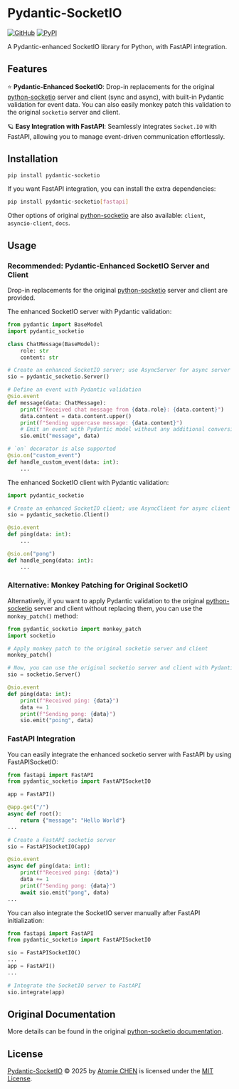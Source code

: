 # Pydantic-SocketIO

[![GitHub](https://img.shields.io/badge/github-Pydantic--SocketIO-blue?logo=github)](https://github.com/atomiechen/Pydantic-SocketIO)
[![PyPI](https://img.shields.io/pypi/v/Pydantic--SocketIO?logo=pypi&logoColor=white)](https://pypi.org/project/pydantic-socketio/)


A Pydantic-enhanced SocketIO library for Python, with FastAPI integration.


## Features

⭐️ **Pydantic-Enhanced SocketIO**: Drop-in replacements for the original [python-socketio](https://github.com/miguelgrinberg/python-socketio) server and client (sync and async), with built-in Pydantic validation for event data. You can also easily monkey patch this validation to the original `socketio` server and client.

🪐 **Easy Integration with FastAPI**: Seamlessly integrates `Socket.IO` with FastAPI, allowing you to manage event-driven communication effortlessly.


## Installation

```sh
pip install pydantic-socketio
```

If you want FastAPI integration, you can install the extra dependencies:

```sh
pip install pydantic-socketio[fastapi]
```

Other options of original [python-socketio](https://github.com/miguelgrinberg/python-socketio) are also available: `client`, `asyncio-client`, `docs`.


## Usage

### Recommended: Pydantic-Enhanced SocketIO Server and Client

Drop-in replacements for the original [python-socketio](https://github.com/miguelgrinberg/python-socketio) server and client are provided. 

The enhanced SocketIO server with Pydantic validation:

```python
from pydantic import BaseModel
import pydantic_socketio

class ChatMessage(BaseModel):
    role: str
    content: str

# Create an enhanced SocketIO server; use AsyncServer for async server
sio = pydantic_socketio.Server()

# Define an event with Pydantic validation
@sio.event
def message(data: ChatMessage):
    print(f"Received chat message from {data.role}: {data.content}")
    data.content = data.content.upper()
    print(f"Sending uppercase message: {data.content}")
    # Emit an event with Pydantic model without any additional conversion
    sio.emit("message", data)

# `on` decorator is also supported
@sio.on("custom_event")
def handle_custom_event(data: int):
    ...
```

The enhanced SocketIO client with Pydantic validation:

```python
import pydantic_socketio

# Create an enhanced SocketIO client; use AsyncClient for async client
sio = pydantic_socketio.Client()

@sio.event
def ping(data: int):
    ...

@sio.on("pong")
def handle_pong(data: int):
    ...
```


### Alternative: Monkey Patching for Original SocketIO

Alternatively, if you want to apply Pydantic validation to the original [python-socketio](https://github.com/miguelgrinberg/python-socketio) server and client without replacing them, you can use the `monkey_patch()` method:

```python
from pydantic_socketio import monkey_patch
import socketio

# Apply monkey patch to the original socketio server and client
monkey_patch()

# Now, you can use the original socketio server and client with Pydantic validation
sio = socketio.Server()

@sio.event
def ping(data: int):
    print(f"Received ping: {data}")
    data += 1
    print(f"Sending pong: {data}")
    sio.emit("poing", data)
```


### FastAPI Integration

You can easily integrate the enhanced socketio server with FastAPI by using FastAPISocketIO:

```python
from fastapi import FastAPI
from pydantic_socketio import FastAPISocketIO

app = FastAPI()

@app.get("/")
async def root():
    return {"message": "Hello World"}
...

# Create a FastAPI socketio server
sio = FastAPISocketIO(app)

@sio.event
async def ping(data: int):
    print(f"Received ping: {data}")
    data += 1
    print(f"Sending pong: {data}")
    await sio.emit("pong", data)
...
```

You can also integrate the SocketIO server manually after FastAPI initialization:

```python
from fastapi import FastAPI
from pydantic_socketio import FastAPISocketIO

sio = FastAPISocketIO()
...
app = FastAPI()
...

# Integrate the SocketIO server to FastAPI
sio.integrate(app)
```


## Original Documentation

More details can be found in the original [python-socketio documentation](https://python-socketio.readthedocs.io/en/stable/).


## License

[Pydantic-SocketIO](https://github.com/atomiechen/Pydantic-SocketIO) © 2025 by [Atomie CHEN](https://github.com/atomiechen) is licensed under the [MIT License](https://github.com/atomiechen/Pydantic-SocketIO/blob/main/LICENSE).
